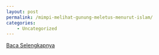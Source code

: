 ```yaml
---
layout: post
permalink: /mimpi-melihat-gunung-meletus-menurut-islam/
categories:
    - Uncategorized
---
```


[Baca Selengkapnya](/03)